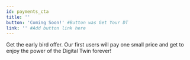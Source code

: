 ```yaml
---
id: payments_cta
title: ''
button: 'Coming Soon!' #Button was Get Your DT
link: '' #Add button link here
---
```


Get the early bird offer. Our first users will pay one small price and get to enjoy the power of the Digital Twin forever!